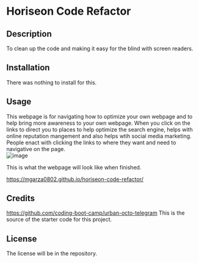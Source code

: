 # Horiseon Code Refactor

## Description
To clean up the code and making it easy for the blind with screen readers. 

## Installation
There was nothing to install for this.

## Usage
This webpage is for navigating how to optimize your own webpage and to help bring more awareness to your own webpage. When you click on the links to direct you to places to help optimize the search engine, helps with online reputation mangement and also helps wtih social media marketing. People enact with clicking the links to where they want and need to navigative on the page.  
![image](https://github.com/mgarza0802/horiseon-code-refactor/assets/150636657/6105f1cd-bde3-4fe9-aaae-2c9d72a1ae4a)

This is what the webpage will look like when finished. 

https://mgarza0802.github.io/horiseon-code-refactor/

## Credits 
https://github.com/coding-boot-camp/urban-octo-telegram
This is the source of the starter code for this project.

## License
The license will be in the repository.
